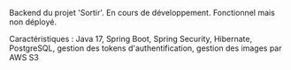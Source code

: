 Backend du projet 'Sortir'. 
En cours de développement. Fonctionnel mais non déployé.

Caractéristiques : Java 17, Spring Boot, Spring Security, Hibernate, PostgreSQL, gestion des tokens d'authentification, gestion des images par AWS S3
